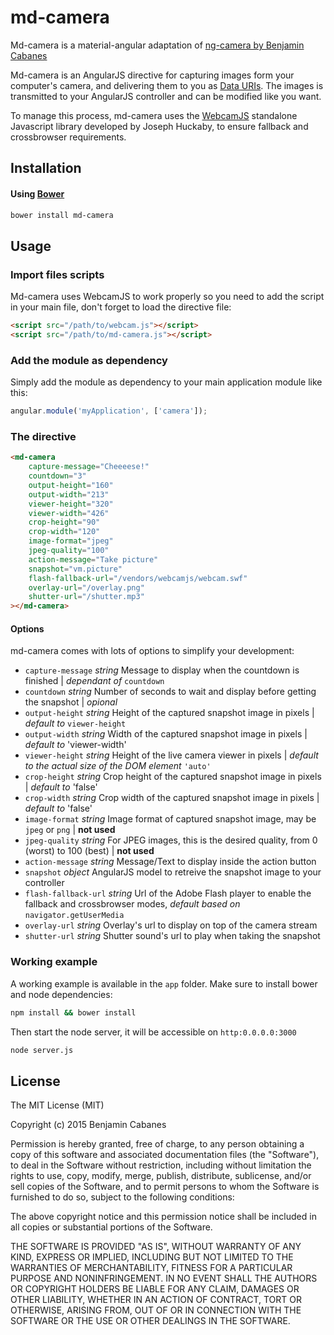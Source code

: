 # md-camera
Md-camera is a material-angular adaptation of [ng-camera by Benjamin Cabanes](https://github.com/bcabanes/ng-camera)

Md-camera is an AngularJS directive for capturing images
form your computer's camera, and delivering them to you as [Data URIs](http://en.wikipedia.org/wiki/Data_URI_scheme).
The images is transmitted to your AngularJS controller and can be modified
like you want.

To manage this process, md-camera uses the [WebcamJS](https://github.com/jhuckaby/webcamjs) standalone Javascript library developed by Joseph Huckaby,
to ensure fallback and crossbrowser requirements.

## Installation

#### Using [Bower](http://bower.io/)

```bash
bower install md-camera
```

## Usage

### Import files scripts

Md-camera uses WebcamJS to work properly so you need to add the script in your
main file, don't forget to load the directive file:

```html
<script src="/path/to/webcam.js"></script>
<script src="/path/to/md-camera.js"></script>
```

### Add the module as dependency

Simply add the module as dependency to your main application module like this:
```javascript
angular.module('myApplication', ['camera']);
```

### The directive

```html
<md-camera
    capture-message="Cheeeese!"
    countdown="3"
    output-height="160"
    output-width="213"
    viewer-height="320"
    viewer-width="426"
    crop-height="90"
    crop-width="120"
    image-format="jpeg"
    jpeg-quality="100"
    action-message="Take picture"
    snapshot="vm.picture"
    flash-fallback-url="/vendors/webcamjs/webcam.swf"
    overlay-url="/overlay.png"
    shutter-url="/shutter.mp3"
></md-camera>
```

#### Options

md-camera comes with lots of options to simplify your development:

* `capture-message` _string_ Message to display when the countdown is finished
| _dependant of_ `countdown`
* `countdown` _string_ Number of seconds to wait and display before getting
the snapshot | _opional_
* `output-height` _string_ Height of the captured snapshot image in pixels | _default to_ `viewer-height`
* `output-width` _string_ Width of the captured snapshot image in pixels | _default to_ 'viewer-width'
* `viewer-height` _string_ Height of the live camera viewer in pixels | _default to the actual size of the DOM element_ `'auto'`
* `crop-height` _string_ Crop height of the captured snapshot image in pixels | _default to_ 'false'
* `crop-width` _string_ Crop width of the captured snapshot image in pixels | _default to_ 'false'
* `image-format` _string_ Image format of captured snapshot image, may be `jpeg` or `png` | **not used**
* `jpeg-quality` _string_ For JPEG images, this is the desired quality, from 0 (worst) to 100 (best) | **not used**
* `action-message` _string_ Message/Text to display inside the action button
* `snapshot` _object_ AngularJS model to retreive the snapshot image to your controller
* `flash-fallback-url` _string_ Url of the Adobe Flash player to enable the fallback and crossbrowser modes, _default based on_ `navigator.getUserMedia`
* `overlay-url` _string_ Overlay's url to display on top of the camera stream
* `shutter-url` _string_ Shutter sound's url to play when taking the snapshot

### Working example

A working example is available in the `app` folder.
Make sure to install bower and node dependencies:

```bash
npm install && bower install
```

Then start the node server, it will be accessible on `http:0.0.0.0:3000`

```bash
node server.js
```

## License

The MIT License (MIT)

Copyright (c) 2015 Benjamin Cabanes

Permission is hereby granted, free of charge, to any person obtaining a copy of this software and associated documentation files (the "Software"), to deal in the Software without restriction, including without limitation the rights to use, copy, modify, merge, publish, distribute, sublicense, and/or sell copies of the Software, and to permit persons to whom the Software is furnished to do so, subject to the following conditions:

The above copyright notice and this permission notice shall be included in all copies or substantial portions of the Software.

THE SOFTWARE IS PROVIDED "AS IS", WITHOUT WARRANTY OF ANY KIND, EXPRESS OR IMPLIED, INCLUDING BUT NOT LIMITED TO THE WARRANTIES OF MERCHANTABILITY, FITNESS FOR A PARTICULAR PURPOSE AND NONINFRINGEMENT. IN NO EVENT SHALL THE AUTHORS OR COPYRIGHT HOLDERS BE LIABLE FOR ANY CLAIM, DAMAGES OR OTHER LIABILITY, WHETHER IN AN ACTION OF CONTRACT, TORT OR OTHERWISE, ARISING FROM, OUT OF OR IN CONNECTION WITH THE SOFTWARE OR THE USE OR OTHER DEALINGS IN THE SOFTWARE.
